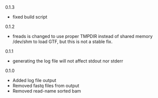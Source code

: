 0.1.3
* fixed build script

0.1.2
* freads is changed to use proper TMPDIR instead of shared memory /dev/shm to load GTF, but this is not a stable fix.

0.1.1
* generating the log file will not affect stdout nor stderr

0.1.0
* Added log file output
* Removed fastq files from output
* Removed read-name sorted bam
